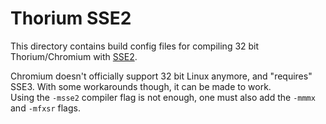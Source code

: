 # Thorium SSE2

This directory contains build config files for compiling 32 bit Thorium/Chromium with [SSE2](https://en.wikipedia.org/wiki/SSE2).

Chromium doesn't officially support 32 bit Linux anymore, and "requires" SSE3. With some workarounds though, it can be made to work.  
Using the `-msse2` compiler flag is not enough, one must also add the `-mmmx` and `-mfxsr` flags.
